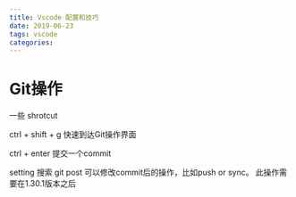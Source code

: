 ```yaml
---
title: Vscode 配置和技巧
date: 2019-06-23
tags: vscode
categories:
---
```


# Git操作

一些 shrotcut

ctrl + shift + g 快速到达Git操作界面

ctrl + enter 提交一个commit

setting 搜索 git post 可以修改commit后的操作，比如push or sync。 此操作需要在1.30.1版本之后





